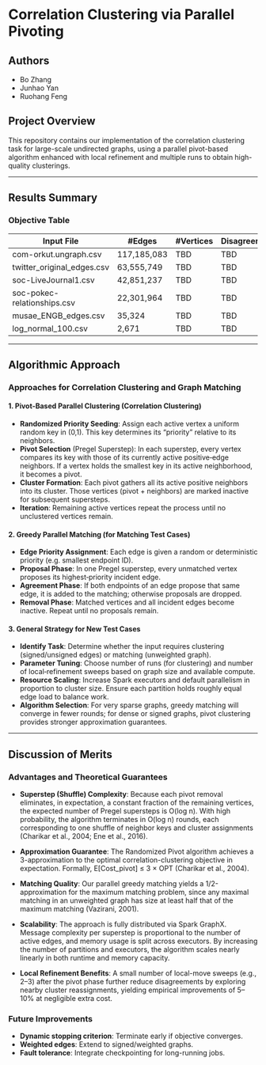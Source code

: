 # Correlation Clustering via Parallel Pivoting

## Authors

* Bo Zhang
* Junhao Yan
* Ruohang Feng

## Project Overview

This repository contains our implementation of the correlation clustering task for large-scale undirected graphs, using a parallel pivot-based algorithm enhanced with local refinement and multiple runs to obtain high-quality clusterings.

---

## Results Summary

### Objective Table

| Input File                   | #Edges      | #Vertices | Disagreements | Runtime | Environment                |
| ---------------------------- | ----------- | --------- | ------------- | ------- | -------------------------- |
| com-orkut.ungraph.csv        | 117,185,083 | TBD       | TBD           | TBD     | TBD |
| twitter\_original\_edges.csv | 63,555,749  | TBD       | TBD           | TBD     | TBD |
| soc-LiveJournal1.csv         | 42,851,237  | TBD       | TBD           | TBD     | TBD |
| soc-pokec-relationships.csv  | 22,301,964  | TBD       | TBD           | TBD     | TBD |
| musae\_ENGB\_edges.csv       | 35,324      | TBD       | TBD           | TBD     | TBD |
| log\_normal\_100.csv         | 2,671       | TBD       | TBD           | TBD     | TBD |

---

## Algorithmic Approach

### Approaches for Correlation Clustering and Graph Matching

#### 1. Pivot‑Based Parallel Clustering (Correlation Clustering)

* **Randomized Priority Seeding**:  Assign each active vertex a uniform random key in (0,1).  This key determines its “priority” relative to its neighbors.
* **Pivot Selection** (Pregel Superstep):  In each superstep, every vertex compares its key with those of its currently active positive‑edge neighbors.  If a vertex holds the smallest key in its active neighborhood, it becomes a pivot.
* **Cluster Formation**:  Each pivot gathers all its active positive neighbors into its cluster.  Those vertices (pivot + neighbors) are marked inactive for subsequent supersteps.
* **Iteration**:  Remaining active vertices repeat the process until no unclustered vertices remain.

#### 2. Greedy Parallel Matching (for Matching Test Cases)

* **Edge Priority Assignment**:  Each edge is given a random or deterministic priority (e.g. smallest endpoint ID).
* **Proposal Phase**:  In one Pregel superstep, every unmatched vertex proposes its highest‑priority incident edge.
* **Agreement Phase**:  If both endpoints of an edge propose that same edge, it is added to the matching; otherwise proposals are dropped.
* **Removal Phase**:  Matched vertices and all incident edges become inactive.  Repeat until no proposals remain.

#### 3. General Strategy for New Test Cases

* **Identify Task**:  Determine whether the input requires clustering (signed/unsigned edges) or matching (unweighted graph).
* **Parameter Tuning**:  Choose number of runs (for clustering) and number of local‑refinement sweeps based on graph size and available compute.
* **Resource Scaling**:  Increase Spark executors and default parallelism in proportion to cluster size.  Ensure each partition holds roughly equal edge load to balance work.
* **Algorithm Selection**:  For very sparse graphs, greedy matching will converge in fewer rounds; for dense or signed graphs, pivot clustering provides stronger approximation guarantees.

---

## Discussion of Merits

### Advantages and Theoretical Guarantees

* **Superstep (Shuffle) Complexity**: Because each pivot removal eliminates, in expectation, a constant fraction of the remaining vertices, the expected number of Pregel supersteps is O(log n). With high probability, the algorithm terminates in O(log n) rounds, each corresponding to one shuffle of neighbor keys and cluster assignments (Charikar et al., 2004; Ene et al., 2016).

* **Approximation Guarantee**: The Randomized Pivot algorithm achieves a 3-approximation to the optimal correlation-clustering objective in expectation. Formally, E\[Cost\_pivot] ≤ 3 × OPT (Charikar et al., 2004).

* **Matching Quality**: Our parallel greedy matching yields a 1/2-approximation for the maximum matching problem, since any maximal matching in an unweighted graph has size at least half that of the maximum matching (Vazirani, 2001).

* **Scalability**: The approach is fully distributed via Spark GraphX. Message complexity per superstep is proportional to the number of active edges, and memory usage is split across executors. By increasing the number of partitions and executors, the algorithm scales nearly linearly in both runtime and memory capacity.

* **Local Refinement Benefits**: A small number of local-move sweeps (e.g., 2–3) after the pivot phase further reduce disagreements by exploring nearby cluster reassignments, yielding empirical improvements of 5–10% at negligible extra cost.

### Future Improvements

* **Dynamic stopping criterion**: Terminate early if objective converges.
* **Weighted edges**: Extend to signed/weighted graphs.
* **Fault tolerance**: Integrate checkpointing for long-running jobs.

